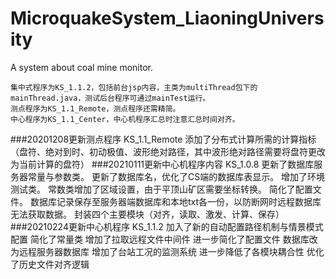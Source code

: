 # MicroquakeSystem_LiaoningUniversity
A system about coal mine monitor.

    集中式程序为KS_1.1.2，包括前台jsp内容，主类为multiThread包下的mainThread.java，测试后台程序可通过mainTest运行。
	测点程序为KS_1.1_Remote，测点程序还需精简。
	中心程序为KS_1.1_Center，中心机程序汇总时注意汇总时间对齐。

###20201208更新测点程序 KS_1.1_Remote
	添加了分布式计算所需的计算指标（盘符、绝对到时、初动极值、波形绝对路径，其中波形绝对路径需要将盘符更改为当前计算的盘符）
###20210111更新中心机程序内容 KS_1.0.8
	更新了数据库服务器常量与参数类。
	更新了数据库名，优化了CS端的数据库表显示。
	增加了环境测试类。
	常数类增加了区域设置，由于平顶山矿区需要坐标转换。
	简化了配置文件。
	数据库记录保存至服务器端数据库和本地txt各一份，以防断网时远程数据库无法获取数据。
	封装四个主要模块（对齐，读取、激发、计算、保存）
###20210224更新中心机程序 KS_1.1.2
	加入了新的自动配置路径机制与情景模式配置
	简化了常量类
	增加了拉取远程文件中间件
	进一步简化了配置文件
	数据库改为远程服务器数据库
	增加了台站工况的监测系统
	进一步降低了各模块耦合性
	优化了历史文件对齐逻辑
	
	
